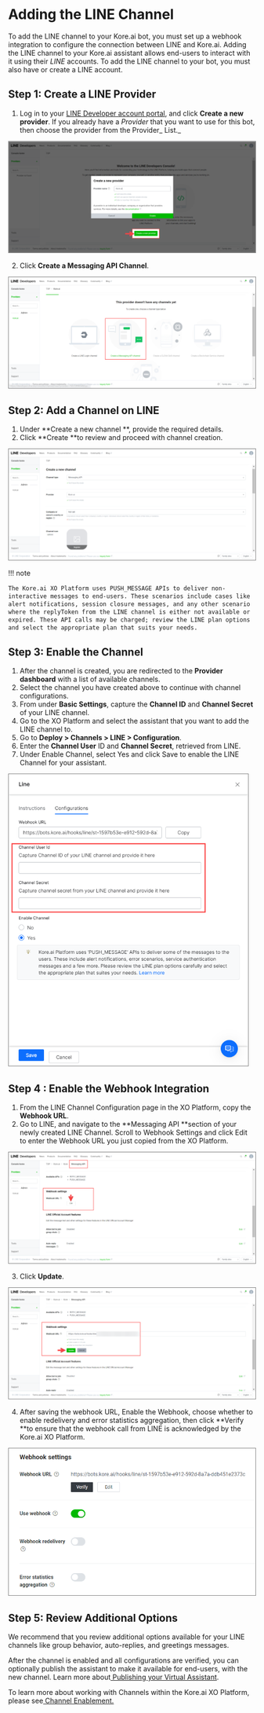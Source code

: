 # Adding the LINE Channel

To add the LINE channel to your Kore.ai bot, you must set up a webhook integration to configure the connection between LINE and Kore.ai. Adding the LINE channel to your Kore.ai assistant allows end-users to interact with it using their _LINE_ accounts. To add the LINE channel to your bot, you must also have or create a LINE account.


## Step 1: Create a LINE Provider



1. Log in to your [LINE Developer account portal](https://developers.line.me/), and click **Create a new provider**. If you already have a _Provider_ that you want to use for this bot, then choose the provider from the Provider_ List._
<img src="./images/line.png" alt="line channel" title="line channel" style="border: 1px solid gray; zoom:70%;">


2.  Click **Create a Messaging API Channel**.
<img src="./images/line1.png" alt="line messaging api" title="line messaging api" style="border: 1px solid gray; zoom:70%;">



## Step 2: Add a Channel on LINE



1. Under **Create a new channel **, provide the required details.
2. Click **Create **to review and proceed with channel creation.
<img src="./images/line2.png" alt="channel creation" title="channel creation" style="border: 1px solid gray; zoom:70%;">

!!! note

    The Kore.ai XO Platform uses PUSH_MESSAGE APIs to deliver non-interactive messages to end-users. These scenarios include cases like alert notifications, session closure messages, and any other scenario where the replyToken from the LINE channel is either not available or expired. These API calls may be charged; review the LINE plan options and select the appropriate plan that suits your needs.





## Step 3: Enable the Channel



1. After the channel is created, you are redirected to the **Provider dashboard** with a list of available channels.
2. Select the channel you have created above to continue with channel configurations.
3. From under **Basic Settings**, capture the **Channel ID** and **Channel Secret** of your LINE channel.
4. Go to the XO Platform and select the assistant that you want to add the LINE channel to.
5. Go to **Deploy > Channels > LINE > Configuration**.
6. Enter the **Channel User** ID and **Channel Secret**, retrieved from LINE.
7. Under Enable Channel, select Yes and click Save to enable the LINE Channel for your assistant.
<img src="./images/line3.png" alt="deploy line channel" title="deploy line channel" style="border: 1px solid gray; zoom:70%;">




## Step 4 : Enable the Webhook Integration



1. From the LINE Channel Configuration page in the XO Platform, copy the **Webhook URL**.
2. Go to  LINE, and navigate to the **Messaging API **section of your newly created LINE Channel.  Scroll to Webhook Settings and click Edit to enter the Webhook URL you just copied from the XO Platform.
<img src="./images/line4.png" alt="Line Webhook URL" title="Line Webhook URL" style="border: 1px solid gray; zoom:70%;">

3. Click **Update**.
<img src="./images/line5.png" alt="line webhook settings" title="line Webhook settings" style="border: 1px solid gray; zoom:70%;">

4. After saving the webhook URL, Enable the Webhook, choose whether to enable redelivery and error statistics aggregation, then click **Verify **to ensure that the webhook call from LINE is acknowledged by the Kore.ai XO Platform.

<img src="./images/line6.png" alt="line channel verification" title="line channel verification" style="border: 1px solid gray; zoom:70%;">


## Step 5: Review Additional Options

We recommend that you review additional options available for your LINE channels like group behavior, auto-replies, and greetings messages.

After the channel is enabled and all configurations are verified, you can optionally publish the assistant to make it available for end-users, with the new channel. Learn more about[ Publishing your Virtual Assistant](https://developer.kore.ai/docs/bots/publish/publishing-bot/).

To learn more about working with Channels within the Kore.ai XO Platform, please see[ Channel Enablement.](https://developer.kore.ai/docs/bots/channel-enablement/adding-channels-to-your-bot/)
